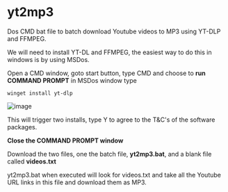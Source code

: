 # yt2mp3
Dos CMD bat file to batch download Youtube videos to MP3 using YT-DLP and FFMPEG.

We will need to install YT-DL and FFMPEG, the easiest way to do this in windows is by using MSDos.

Open a CMD window, goto start button, type CMD and choose to **run COMMAND PROMPT** in MSDos window type

`winget install yt-dlp`

![image](https://github.com/user-attachments/assets/86bd0734-2da1-4b11-a094-0b60605f22b4)

This will trigger two installs, type Y to agree to the T&C's of the software packages.

**Close the COMMAND PROMPT window**

Download the two files, one the batch file, **yt2mp3.bat**, and a blank file called **videos.txt**

yt2mp3.bat when executed will look for videos.txt and take all the Youtube URL links in this file and download them as MP3.






